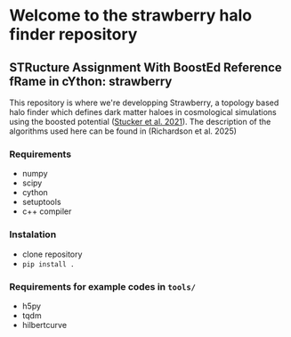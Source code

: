 # Welcome to the strawberry halo finder repository
## STRucture Assignment With BoostEd Reference fRame in cYthon: strawberry
This repository is where we're developping Strawberry, a topology based halo finder which defines dark matter haloes in cosmological simulations using the boosted potential (<a href="https://arxiv.org/abs/2107.13008">Stucker et al. 2021</a>). The description of the algorithms used here can be found in (Richardson et al. 2025)

### Requirements

- numpy
- scipy
- cython
- setuptools
- c++ compiler

### Instalation

- clone repository
- `pip install .`

### Requirements for example codes in `tools/`

- h5py
- tqdm
- hilbertcurve
